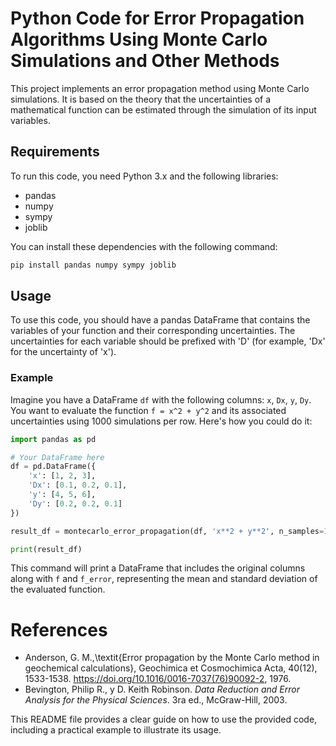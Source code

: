 # Python Code for Error Propagation Algorithms Using Monte Carlo Simulations and Other Methods

This project implements an error propagation method using Monte Carlo simulations. It is based on the theory that the uncertainties of a mathematical function can be estimated through the simulation of its input variables.

## Requirements

To run this code, you need Python 3.x and the following libraries:

- pandas
- numpy
- sympy
- joblib

You can install these dependencies with the following command:

```bash
pip install pandas numpy sympy joblib
```

## Usage

To use this code, you should have a pandas DataFrame that contains the variables of your function and their corresponding uncertainties. The uncertainties for each variable should be prefixed with 'D' (for example, 'Dx' for the uncertainty of 'x').

### Example

Imagine you have a DataFrame `df` with the following columns: `x`, `Dx`, `y`, `Dy`. You want to evaluate the function `f = x^2 + y^2` and its associated uncertainties using 1000 simulations per row. Here's how you could do it:

```python
import pandas as pd

# Your DataFrame here
df = pd.DataFrame({
    'x': [1, 2, 3],
    'Dx': [0.1, 0.2, 0.1],
    'y': [4, 5, 6],
    'Dy': [0.2, 0.2, 0.1]
})

result_df = montecarlo_error_propagation(df, 'x**2 + y**2', n_samples=1000)

print(result_df)
```

This command will print a DataFrame that includes the original columns along with `f` and `f_error`, representing the mean and standard deviation of the evaluated function.

# References

* Anderson, G. M.,\textit{Error propagation by the Monte Carlo method in geochemical calculations}, Geochimica et Cosmochimica Acta, 40(12), 1533-1538. https://doi.org/10.1016/0016-7037(76)90092-2, 1976.
* Bevington, Philip R., y D. Keith Robinson. *Data Reduction and Error Analysis for the Physical Sciences*. 3ra ed., McGraw-Hill, 2003.


This README file provides a clear guide on how to use the provided code, including a practical example to illustrate its usage.

